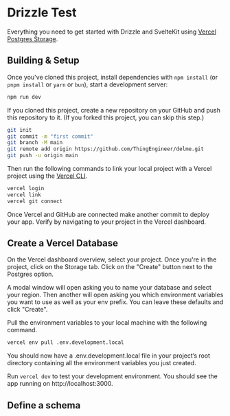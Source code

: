 # Drizzle Test

Everything you need to get started with Drizzle and SvelteKit using [Vercel Postgres Storage](https://vercel.com/docs/storage/vercel-postgres).

## Building & Setup

Once you've cloned this project, install dependencies with `npm install` (or `pnpm install` or `yarn` or `bun`), start a development server:

```bash
npm run dev
```

If you cloned this project, create a new repository on your GitHub and push this repository to it. (If you forked this project, you can skip this step.)

```bash
git init
git commit -m "first commit"
git branch -M main
git remote add origin https://github.com/ThingEngineer/delme.git
git push -u origin main
```

Then run the following commands to link your local project with a Vercel project using the [Vercel CLI](https://vercel.com/docs/cli).

```bash
vercel login
vercel link
vercel git connect
```

Once Vercel and GitHub are connected make another commit to deploy your app. Verify by navigating to your project in the Vercel dashboard.

## Create a Vercel Database

On the Vercel dashboard overview, select your project. Once you're in the project, click on the Storage tab. Click on the "Create" button next to the Postgres option.

A modal window will open asking you to name your database and select your region.
Then another will open asking you which environment variables you want to use as well as your env prefix. You can leave these defaults and click "Create".

Pull the environment variables to your local machine with the following command.

```bash
vercel env pull .env.development.local
```

You should now have a .env.development.local file in your project’s root directory containing all the environment variables you just created.

Run `vercel dev` to test your development environment. You should see the app running on http://localhost:3000.

## Define a schema
